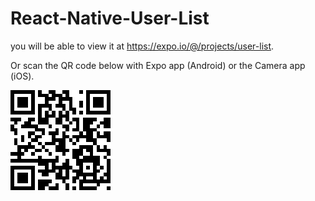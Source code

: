 # React-Native-User-List
 you will be able to view it at https://expo.io/@/projects/user-list.
 
 Or scan the QR code below with  Expo app (Android) or the Camera app (iOS).
 
 
  ![ScreenShot](/assets/QR.png)
  
  
